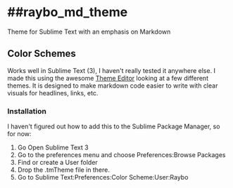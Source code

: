 ##raybo_md_theme
==============
Theme for Sublime Text with an emphasis on Markdown

## Color Schemes
Works well in Sublime Text (3), I haven't really tested it anywhere else. I made this using the awesome [Theme Editor](http://tmtheme-editor.herokuapp.com/) looking at a few different themes. It is designed to make markdown code easier to write with clear visuals for headlines, links, etc.

### Installation
I haven't figured out how to add this to the Sublime Package Manager, so for now:

1. Go Open Sublime Text 3
2. Go to the preferences menu and choose Preferences:Browse Packages
3. Find or create a User folder
4. Drop the .tmTheme file in there.
5. Go to Sublime Text:Preferences:Color Scheme:User:Raybo